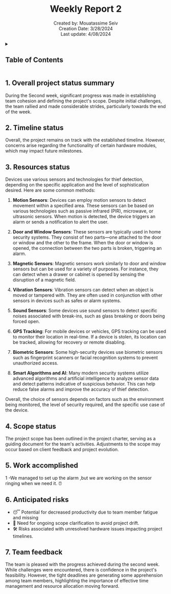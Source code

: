 <h1 align="center">Weekly Report 2</h1>

<p align="center">
Created by: Mouatassime Seiv <br> Creation Date: 3/28/2024 <br> Last update: 4/08/2024
</p>

<details>
<summary>

## Table of Contents

</summary>

- [Table of Contents](#table-of-contents)
- [1. Overall project status summary](#1-overall-project-status-summary)
- [3. Timeline status](#3-timeline-status)
- [4. Resources status](#4-resources-status)
- [5. Scope status](#5-scope-status)
- [6. Work accomplished](#6-work-accomplished)
- [7. Anticipated risks](#7-anticipated-risks)
- [8. Team feedback](#8-team-feedback)

</details>

## 1. Overall project status summary

During the Second week, significant progress was made in establishing team cohesion and defining the project's scope. Despite initial challenges, the team rallied and made considerable strides, particularly towards the end of the week.

## 2. Timeline status

Overall, the project remains on track with the established timeline. However, concerns arise regarding the functionality of certain hardware modules, which may impact future milestones.

## 3. Resources status
Devices use various sensors and technologies for thief detection, depending on the specific application and the level of sophistication desired. Here are some common methods:

1. **Motion Sensors**: Devices can employ motion sensors to detect movement within a specified area. These sensors can be based on various technologies such as passive infrared (PIR), microwave, or ultrasonic sensors. When motion is detected, the device triggers an alarm or sends a notification to alert the user.

2. **Door and Window Sensors**: These sensors are typically used in home security systems. They consist of two parts—one attached to the door or window and the other to the frame. When the door or window is opened, the connection between the two parts is broken, triggering an alarm.

3. **Magnetic Sensors**: Magnetic sensors work similarly to door and window sensors but can be used for a variety of purposes. For instance, they can detect when a drawer or cabinet is opened by sensing the disruption of a magnetic field.

4. **Vibration Sensors**: Vibration sensors can detect when an object is moved or tampered with. They are often used in conjunction with other sensors in devices such as safes or alarm systems.

5. **Sound Sensors**: Some devices use sound sensors to detect specific noises associated with break-ins, such as glass breaking or doors being forced open.

6. **GPS Tracking**: For mobile devices or vehicles, GPS tracking can be used to monitor their location in real-time. If a device is stolen, its location can be tracked, allowing for recovery or remote disabling.

7. **Biometric Sensors**: Some high-security devices use biometric sensors such as fingerprint scanners or facial recognition systems to prevent unauthorized access.

8. **Smart Algorithms and AI**: Many modern security systems utilize advanced algorithms and artificial intelligence to analyze sensor data and detect patterns indicative of suspicious behavior. This can help reduce false alarms and improve the accuracy of thief detection.

Overall, the choice of sensors depends on factors such as the environment being monitored, the level of security required, and the specific use case of the device.

## 4. Scope status

The project scope has been outlined in the project charter, serving as a guiding document for the team's activities. Adjustments to the scope may occur based on client feedback and project evolution.

## 5. Work accomplished

1 -We managed to set up the alarm ,but we are working on the sensor ringing when we need it. ⏰

## 6. Anticipated risks

- 😴 Potential for decreased productivity due to team member fatigue and missing
- 🎯 Need for ongoing scope clarification to avoid project drift.
- 🛠️ Risks associated with unresolved hardware issues impacting project timelines.

## 7. Team feedback

The team is pleased with the progress achieved during the second week. While challenges were encountered, there is confidence in the project's feasibility. However, the tight deadlines are generating some apprehension among team members, highlighting the importance of effective time management and resource allocation moving forward.
